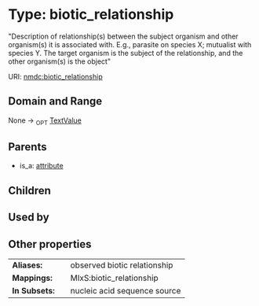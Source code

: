 
# Type: biotic_relationship


"Description of relationship(s) between the subject organism and other organism(s) it is associated with. E.g., parasite on species X; mutualist with species Y. The target organism is the subject of the relationship, and the other organism(s) is the object"

URI: [nmdc:biotic_relationship](https://microbiomedata/meta/biotic_relationship)


## Domain and Range

None ->  <sub>OPT</sub> [TextValue](TextValue.md)

## Parents

 *  is_a: [attribute](attribute.md)

## Children


## Used by


## Other properties

|  |  |  |
| --- | --- | --- |
| **Aliases:** | | observed biotic relationship |
| **Mappings:** | | MIxS:biotic_relationship |
| **In Subsets:** | | nucleic acid sequence source |

